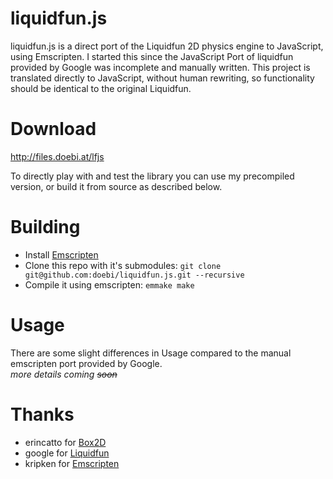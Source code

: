 liquidfun.js
============

liquidfun.js is a direct port of the Liquidfun 2D physics engine to JavaScript, using Emscripten. I started this since the JavaScript Port of liquidfun provided by Google was incomplete and manually written. This project is translated directly to JavaScript, without human rewriting, so functionality should be identical to the original Liquidfun.

Download
========
http://files.doebi.at/lfjs

To directly play with and test the library you can use my precompiled version, or build it from source as described below.

Building
========

* Install [Emscripten](https://github.com/kripken/emscripten)
* Clone this repo with it's submodules:
`git clone git@github.com:doebi/liquidfun.js.git --recursive`
* Compile it using emscripten:
`emmake make`

Usage
=====

There are some slight differences in Usage compared to the manual emscripten port provided by Google.<br>
*more details coming ~~soon~~*

Thanks
======

* erincatto for [Box2D](https://github.com/erincatto/box2d)
* google for [Liquidfun](https://github.com/google/liquidfun)
* kripken for [Emscripten](https://github.com/kripken/emscripten)
